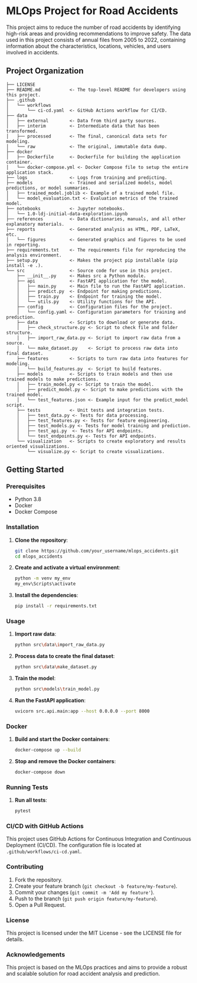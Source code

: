 # MLOps Project for Road Accidents

This project aims to reduce the number of road accidents by identifying high-risk areas and providing recommendations to improve safety. The data used in this project consists of annual files from 2005 to 2022, containing information about the characteristics, locations, vehicles, and users involved in accidents.

## Project Organization

    ├── LICENSE
    ├── README.md           <- The top-level README for developers using this project.
    ├── .github
    │   └── workflows
    │       └── ci-cd.yaml  <- GitHub Actions workflow for CI/CD.
    ├── data
    │   ├── external        <- Data from third party sources.
    │   ├── interim         <- Intermediate data that has been transformed.
    │   ├── processed       <- The final, canonical data sets for modeling.
    │   └── raw             <- The original, immutable data dump.
    ├── docker
    │   ├── Dockerfile      <- Dockerfile for building the application container.
    │   └── docker-compose.yml <- Docker Compose file to setup the entire application stack.
    ├── logs                <- Logs from training and predicting.
    ├── models              <- Trained and serialized models, model predictions, or model summaries.
    │   ├── trained_model.joblib <- Example of a trained model file.
    │   └── model_evaluation.txt <- Evaluation metrics of the trained model.
    ├── notebooks           <- Jupyter notebooks.
    │   └── 1.0-ldj-initial-data-exploration.ipynb
    ├── references          <- Data dictionaries, manuals, and all other explanatory materials.
    ├── reports             <- Generated analysis as HTML, PDF, LaTeX, etc.
    │   └── figures         <- Generated graphics and figures to be used in reporting.
    ├── requirements.txt    <- The requirements file for reproducing the analysis environment.
    ├── setup.py            <- Makes the project pip installable (pip install -e .).
    └── src                 <- Source code for use in this project.
        ├── __init__.py     <- Makes src a Python module.
        ├── api             <- FastAPI application for the model.
        │   ├── main.py     <- Main file to run the FastAPI application.
        │   ├── predict.py  <- Endpoint for making predictions.
        │   ├── train.py    <- Endpoint for training the model.
        │   └── utils.py    <- Utility functions for the API.
        ├── config          <- Configuration files for the project.
        │   └── config.yaml <- Configuration parameters for training and prediction.
        ├── data            <- Scripts to download or generate data.
        │   ├── check_structure.py <- Script to check file and folder structure.
        │   ├── import_raw_data.py <- Script to import raw data from a source.
        │   └── make_dataset.py    <- Script to process raw data into final dataset.
        ├── features        <- Scripts to turn raw data into features for modeling.
        │   └── build_features.py  <- Script to build features.
        ├── models          <- Scripts to train models and then use trained models to make predictions.
        │   ├── train_model.py <- Script to train the model.
        │   ├── predict_model.py <- Script to make predictions with the trained model.
        │   └── test_features.json <- Example input for the predict_model script.
        ├── tests           <- Unit tests and integration tests.
        │   ├── test_data.py <- Tests for data processing.
        │   ├── test_features.py <- Tests for feature engineering.
        │   ├── test_models.py <- Tests for model training and prediction.
        │   ├── test_api.py  <- Tests for API endpoints.
        │   └── test_endpoints.py <- Tests for API endpoints.
        └── visualization   <- Scripts to create exploratory and results oriented visualizations.
            └── visualize.py <- Script to create visualizations.

## Getting Started

### Prerequisites

- Python 3.8
- Docker
- Docker Compose

### Installation

1. **Clone the repository**:

    ```sh
    git clone https://github.com/your_username/mlops_accidents.git
    cd mlops_accidents
    ```

2. **Create and activate a virtual environment**:

    ```sh
    python -m venv my_env
    my_env\Scripts\activate
    ```

3. **Install the dependencies**:

    ```sh
    pip install -r requirements.txt
    ```

### Usage

1. **Import raw data**:

    ```sh
    python src\data\import_raw_data.py
    ```

2. **Process data to create the final dataset**:

    ```sh
    python src\data\make_dataset.py
    ```

3. **Train the model**:

    ```sh
    python src\models\train_model.py
    ```

4. **Run the FastAPI application**:

    ```sh
    uvicorn src.api.main:app --host 0.0.0.0 --port 8000
    ```

### Docker

1. **Build and start the Docker containers**:

    ```sh
    docker-compose up --build
    ```

2. **Stop and remove the Docker containers**:

    ```sh
    docker-compose down
    ```

### Running Tests

1. **Run all tests**:

    ```sh
    pytest
    ```

### CI/CD with GitHub Actions

This project uses GitHub Actions for Continuous Integration and Continuous Deployment (CI/CD). The configuration file is located at `.github/workflows/ci-cd.yaml`.

### Contributing

1. Fork the repository.
2. Create your feature branch (`git checkout -b feature/my-feature`).
3. Commit your changes (`git commit -m 'Add my feature'`).
4. Push to the branch (`git push origin feature/my-feature`).
5. Open a Pull Request.

### License

This project is licensed under the MIT License - see the LICENSE file for details.

### Acknowledgements

This project is based on the MLOps practices and aims to provide a robust and scalable solution for road accident analysis and prediction.